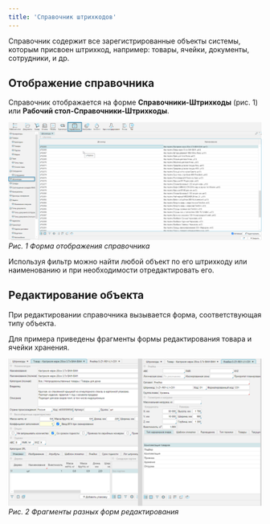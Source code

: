 ```yaml
---
title: 'Справочник штрихкодов'
---
```


Справочник содержит все зарегистрированные объекты системы, которым присвоен штрихкод, например: товары, ячейки,
документы, сотрудники, и др.

## Отображение справочника
Справочник отображается на форме **Справочники-Штрихкоды** (рис. 1) или **Рабочий стол-Справочники-Штрихкоды**.

![](img/barcodes1.png)
*Рис. 1 Форма отображения справочника*

Используя фильтр можно найти любой объект по его штрихкоду или наименованию и при необходимости отредактировать его.

## Редактирование объекта
При редактировании справочника вызывается форма, соответствующая типу объекта.

Для примера приведены фрагменты формы редактирования товара и ячейки хранения.

![](img/barcodes2.png)
*Рис. 2 Фрагменты разных форм редактирования*




